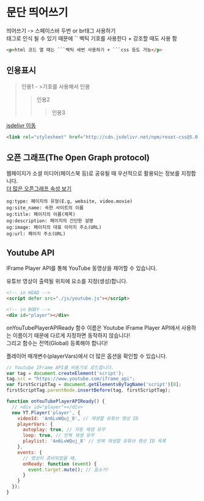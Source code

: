 # 문단 띄어쓰기
띄어쓰기 -> 스페이스바 두번 or br태그 사용하기 <br>
태그로 인식 될 수 있기 때문에 `` 벡틱 기호를 사용한다 + 강조할 때도 사용 함
```html
<p>html 코드 열 때는 ```벡틱 세번 사용하기 + ```css 등도 가능</p>
```

## 인용표시
> 인용1 - >기호를 사용해서 인용
>> 인용2
>>> 인용3  

[jsdelivr 이동](https://www.jsdelivr.com/package/npm/the-new-css-reset)

```html
<link rel="stylesheet" href="http://cdn.jsdelivr.net/npm/reset-css@5.0.1/reset.min.css" />
```

## 오픈 그래프(The Open Graph protocol)
웹페이지가 소셜 미디어(페이스북 등)로 공유될 때 우선적으로 활용되는 정보를 지정합니다.  
[더 많은 오픈그래프 속성 보기](https://ogp.me/)
```
og:type: 페이지의 유형(E.g, website, video.movie)
og:site_name: 속한 사이트의 이름
og:title: 페이지의 이름(제목)
og:description: 페이지의 간단한 설명
og:image: 페이지의 대표 이미지 주소(URL)
og:url: 페이지 주소(URL)
```

## Youtube API
IFrame Player API를 통해 YouTube 동영상을 제어할 수 있습니다.  

유튜브 영상이 출력될 위치에 요소를 지정(생성)합니다.  
```html
<!-- in HEAD -->
<script defer src="./js/youtube.js"></script>

<!-- in BODY -->
<div id="player"></div>
```
onYouTubePlayerAPIReady 함수 이름은 Youtube IFrame Player API에서 사용하는 이름이기 때문에 다르게 지정하면 동작하지 않습니다!  
그리고 함수는 전역(Global) 등록해야 합니다!  

플레이어 매개변수(playerVars)에서 더 많은 옵션을 확인할 수 있습니다.  
```javascript
// Youtube IFrame API를 비동기로 로드합니다.
var tag = document.createElement('script');
tag.src = "https://www.youtube.com/iframe_api";
var firstScriptTag = document.getElementsByTagName('script')[0];
firstScriptTag.parentNode.insertBefore(tag, firstScriptTag);

function onYouTubePlayerAPIReady() {
  // <div id="player"></div>
  new YT.Player('player', {
    videoId: 'An6LvWQuj_8', // 재생할 유튜브 영상 ID
    playerVars: {
      autoplay: true, // 자동 재생 유무
      loop: true, // 반복 재생 유무
      playlist: 'An6LvWQuj_8' // 반복 재생할 유튜브 영상 ID 목록
    },
    events: {
      // 영상이 준비되었을 때,
      onReady: function (event) {
        event.target.mute(); // 음소거!
      }
    }
  });
}
```
